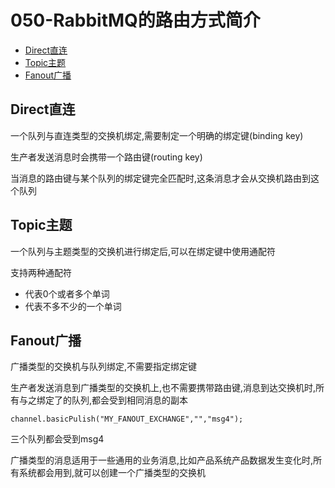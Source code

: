 # 050-RabbitMQ的路由方式简介

- [Direct直连](#Direct直连)
- [Topic主题](#Topic主题)
- [Fanout广播](#Fanout广播)

## Direct直连

一个队列与直连类型的交换机绑定,需要制定一个明确的绑定键(binding key)

生产者发送消息时会携带一个路由键(routing key)

当消息的路由键与某个队列的绑定键完全匹配时,这条消息才会从交换机路由到这个队列

## Topic主题

一个队列与主题类型的交换机进行绑定后,可以在绑定键中使用通配符

支持两种通配符

- 代表0个或者多个单词
- 代表不多不少的一个单词

## Fanout广播

广播类型的交换机与队列绑定,不需要指定绑定键

生产者发送消息到广播类型的交换机上,也不需要携带路由键,消息到达交换机时,所有与之绑定了的队列,都会受到相同消息的副本

```
channel.basicPulish("MY_FANOUT_EXCHANGE","","msg4");
```

三个队列都会受到msg4

广播类型的消息适用于一些通用的业务消息,比如产品系统产品数据发生变化时,所有系统都会用到,就可以创建一个广播类型的交换机